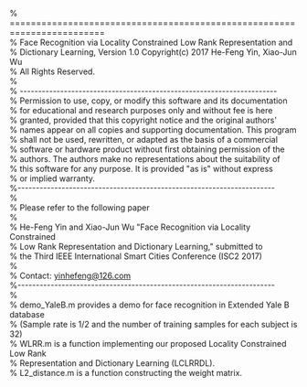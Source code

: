% ======================================================================== <br>
% Face Recognition via Locality Constrained Low Rank Representation and  <br>
% Dictionary Learning, Version 1.0 Copyright(c) 2017 He-Feng Yin, Xiao-Jun Wu  <br>
% All Rights Reserved.  <br>
% <br>
% ---------------------------------------------------------------------- <br>
% Permission to use, copy, or modify this software and its documentation <br>
% for educational and research purposes only and without fee is here <br>
% granted, provided that this copyright notice and the original authors' <br>
% names appear on all copies and supporting documentation. This program <br>
% shall not be used, rewritten, or adapted as the basis of a commercial <br>
% software or hardware product without first obtaining permission of the <br>
% authors. The authors make no representations about the suitability of <br>
% this software for any purpose. It is provided "as is" without express <br>
% or implied warranty. <br>
%---------------------------------------------------------------------- <br>
% <br>
% Please refer to the following paper <br>
% <br>
% He-Feng Yin and Xiao-Jun Wu "Face Recognition via Locality Constrained  <br>
% Low Rank Representation and Dictionary Learning," submitted to <br>
% the Third IEEE International Smart Cities Conference (ISC2 2017) <br>
% <br>
% Contact: yinhefeng@126.com <br>
%---------------------------------------------------------------------- <br>
% <br>
% demo_YaleB.m provides a demo for face recognition in Extended Yale B database <br>
% (Sample rate is 1/2 and the number of training samples for each subject is 32) <br>
% WLRR.m is a function implementing our proposed Locality Constrained Low Rank <br>
% Representation and Dictionary Learning (LCLRRDL). <br>
% L2_distance.m is a function constructing the weight matrix. <br>
